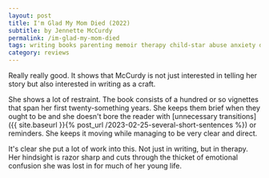 ```yaml
---
layout: post
title: I'm Glad My Mom Died (2022)
subtitle: by Jennette McCurdy
permalink: /im-glad-my-mom-died
tags: writing books parenting memoir therapy child-star abuse anxiety depression eating-disorder
category: reviews
---
```


Really really good.
It shows that McCurdy is not just interested in telling her story but also interested in writing as a craft.
<!--more-->
She shows a lot of restraint. The book consists of a hundred or so vignettes that span her first twenty-something years. She keeps them brief when they ought to be and she doesn't bore the reader with [unnecessary transitions]({{ site.baseurl }}{% post_url /2023-02-25-several-short-sentences %}) or reminders. She keeps it moving while managing to be very clear and direct.

It's clear she put a lot of work into this.
Not just in writing, but in therapy.
Her hindsight is razor sharp and cuts through the thicket of emotional confusion she was lost in for much of her young life.
